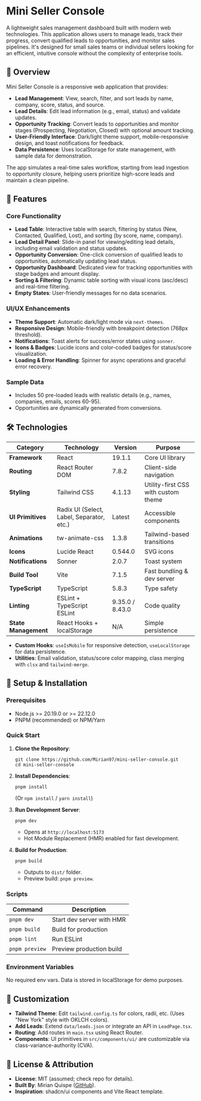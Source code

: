 # Mini Seller Console

A lightweight sales management dashboard built with modern web technologies. This application allows users to manage leads, track their progress, convert qualified leads to opportunities, and monitor sales pipelines. It's designed for small sales teams or individual sellers looking for an efficient, intuitive console without the complexity of enterprise tools.

## 🎯 Overview

Mini Seller Console is a responsive web application that provides:

- **Lead Management**: View, search, filter, and sort leads by name, company, score, status, and source.
- **Lead Details**: Edit lead information (e.g., email, status) and validate updates.
- **Opportunity Tracking**: Convert leads to opportunities and monitor stages (Prospecting, Negotiation, Closed) with optional amount tracking.
- **User-Friendly Interface**: Dark/light theme support, mobile-responsive design, and toast notifications for feedback.
- **Data Persistence**: Uses localStorage for state management, with sample data for demonstration.

The app simulates a real-time sales workflow, starting from lead ingestion to opportunity closure, helping users prioritize high-score leads and maintain a clean pipeline.

## 🚀 Features

### Core Functionality

- **Lead Table**: Interactive table with search, filtering by status (New, Contacted, Qualified, Lost), and sorting (by score, name, company).
- **Lead Detail Panel**: Slide-in panel for viewing/editing lead details, including email validation and status updates.
- **Opportunity Conversion**: One-click conversion of qualified leads to opportunities, automatically updating lead status.
- **Opportunity Dashboard**: Dedicated view for tracking opportunities with stage badges and amount display.
- **Sorting & Filtering**: Dynamic table sorting with visual icons (asc/desc) and real-time filtering.
- **Empty States**: User-friendly messages for no data scenarios.

### UI/UX Enhancements

- **Theme Support**: Automatic dark/light mode via `next-themes`.
- **Responsive Design**: Mobile-friendly with breakpoint detection (768px threshold).
- **Notifications**: Toast alerts for success/error states using `sonner`.
- **Icons & Badges**: Lucide icons and color-coded badges for status/score visualization.
- **Loading & Error Handling**: Spinner for async operations and graceful error recovery.

### Sample Data

- Includes 50 pre-loaded leads with realistic details (e.g., names, companies, emails, scores 60-95).
- Opportunities are dynamically generated from conversions.

## 🛠️ Technologies

| Category             | Technology                                | Version         | Purpose                             |
| -------------------- | ----------------------------------------- | --------------- | ----------------------------------- |
| **Framework**        | React                                     | 19.1.1          | Core UI library                     |
| **Routing**          | React Router DOM                          | 7.8.2           | Client-side navigation              |
| **Styling**          | Tailwind CSS                              | 4.1.13          | Utility-first CSS with custom theme |
| **UI Primitives**    | Radix UI (Select, Label, Separator, etc.) | Latest          | Accessible components               |
| **Animations**       | tw-animate-css                            | 1.3.8           | Tailwind-based transitions          |
| **Icons**            | Lucide React                              | 0.544.0         | SVG icons                           |
| **Notifications**    | Sonner                                    | 2.0.7           | Toast system                        |
| **Build Tool**       | Vite                                      | 7.1.5           | Fast bundling & dev server          |
| **TypeScript**       | TypeScript                                | 5.8.3           | Type safety                         |
| **Linting**          | ESLint + TypeScript ESLint                | 9.35.0 / 8.43.0 | Code quality                        |
| **State Management** | React Hooks + localStorage                | N/A             | Simple persistence                  |

- **Custom Hooks**: `useIsMobile` for responsive detection, `useLocalStorage` for data persistence.
- **Utilities**: Email validation, status/score color mapping, class merging with `clsx` and `tailwind-merge`.

## 🔧 Setup & Installation

### Prerequisites

- Node.js >= 20.19.0 or >= 22.12.0
- PNPM (recommended) or NPM/Yarn

### Quick Start

1. **Clone the Repository**:

   ```
   git clone https://github.com/Mirian97/mini-seller-console.git
   cd mini-seller-console
   ```

2. **Install Dependencies**:

   ```
   pnpm install
   ```

   (Or `npm install` / `yarn install`)

3. **Run Development Server**:

   ```
   pnpm dev
   ```

   - Opens at `http://localhost:5173`
   - Hot Module Replacement (HMR) enabled for fast development.

4. **Build for Production**:
   ```
   pnpm build
   ```
   - Outputs to `dist/` folder.
   - Preview build: `pnpm preview`.

### Scripts

| Command        | Description               |
| -------------- | ------------------------- |
| `pnpm dev`     | Start dev server with HMR |
| `pnpm build`   | Build for production      |
| `pnpm lint`    | Run ESLint                |
| `pnpm preview` | Preview production build  |

### Environment Variables

No required env vars. Data is stored in localStorage for demo purposes.

## 🎨 Customization

- **Tailwind Theme**: Edit `tailwind.config.ts` for colors, radii, etc. (Uses "New York" style with OKLCH colors).
- **Add Leads**: Extend `data/leads.json` or integrate an API in `LeadPage.tsx`.
- **Routing**: Add routes in `main.tsx` using React Router.
- **Components**: UI primitives in `src/components/ui/` are customizable via class-variance-authority (CVA).

## 📄 License & Attribution

- **License**: MIT (assumed; check repo for details).
- **Built By**: Mirian Quispe ([GitHub](https://github.com/Mirian97)).
- **Inspiration**: shadcn/ui components and Vite React template.

